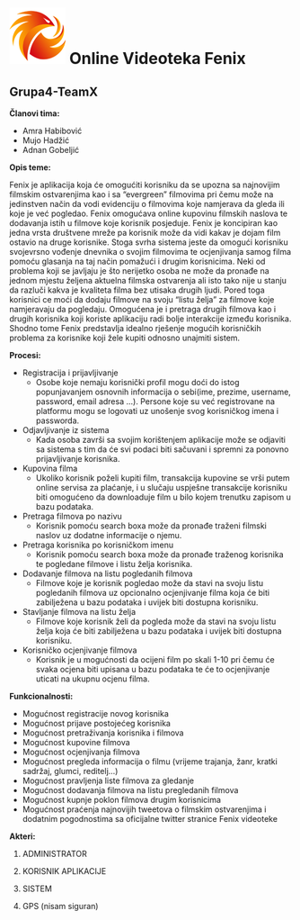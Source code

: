 ﻿# ![alt text](https://github.com/ooad-2017-2018/Grupa4-X/blob/master/Resursi/novi_logo_100x100.png) Online Videoteka Fenix

## Grupa4-TeamX
**Članovi tima:**
* Amra Habibović
* Mujo Hadžić
* Adnan Gobeljić

**Opis teme:**

Fenix je aplikacija koja će omogućiti korisniku da se upozna sa najnovijim filmskim ostvarenjima kao i sa “evergreen” filmovima pri čemu može na jedinstven način da vodi evidenciju o filmovima koje namjerava da gleda ili koje je već pogledao. Fenix omogućava online kupovinu filmskih naslova te dodavanja istih u filmove koje korisnik posjeduje. Fenix je koncipiran kao jedna vrsta društvene mreže pa korisnik može da vidi kakav je dojam film ostavio na druge korisnike. Stoga svrha sistema jeste da omogući korisniku svojevrsno vođenje dnevnika o svojim filmovima te ocjenjivanja samog filma pomoću glasanja na taj način pomažući i drugim korisnicima. Neki od problema koji se javljaju je što nerijetko osoba ne može da pronađe na jednom mjestu željena aktuelna filmska ostvarenja ali isto tako nije u stanju da razluči kakva je kvaliteta filma bez utisaka drugih ljudi.  Pored toga korisnici ce moći da dodaju filmove na svoju “listu želja” za filmove koje namjeravaju da pogledaju. Omogućena je i pretraga drugih filmova kao i drugih korisnika koji koriste aplikaciju radi bolje interakcije između korisnika. Shodno tome Fenix predstavlja idealno rješenje mogućih korisničkih problema za korisnike koji žele kupiti odnosno unajmiti sistem.

**Procesi:**
* Registracija i prijavljivanje
  *  Osobe koje nemaju korisnički profil mogu doći do istog popunjavanjem osnovnih informacija o sebi(ime, prezime, username, password, email adresa ...). Persone koje su već registrovane na platformu mogu se logovati uz unošenje svog korisničkog imena i passworda.
* Odjavljivanje iz sistema
  *  Kada osoba završi sa svojim korištenjem aplikacije može se odjaviti sa sistema s tim da će svi podaci biti sačuvani i spremni za ponovno prijavljivanje korisnika. 
* Kupovina filma 
  *  Ukoliko korisnik poželi kupiti film, transakcija kupovine se vrši putem online servisa za plaćanje, i u slučaju uspješne transakcije korisniku biti omogućeno da downloaduje film u bilo kojem trenutku zapisom u bazu podataka.   
* Pretraga filmova po nazivu
  *  Korisnik pomoću search boxa može da pronađe traženi filmski naslov uz dodatne informacije o njemu.
* Pretraga korisnika po korisničkom imenu
  *  Korisnik pomoću search boxa može da pronađe traženog korisnika te pogledane filmove i listu želja korisnika.
* Dodavanje filmova na listu pogledanih filmova
  *  Filmove koje je korisnik pogledao može da stavi na svoju listu pogledanih filmova uz opcionalno ocjenjivanje filma  koja će biti zabilježena u bazu podataka i uvijek biti dostupna korisniku.
* Stavljanje filmova na listu želja
  *  Filmove koje korisnik želi da pogleda može da stavi na svoju listu želja koja će biti zabilježena u bazu podataka i uvijek biti dostupna korisniku.
* Korisničko ocjenjivanje filmova
  *  Korisnik je u mogućnosti da ocijeni film po skali 1-10 pri čemu će svaka ocjena biti upisana u bazu podataka te će to ocjenjivanje uticati na ukupnu ocjenu filma. 

**Funkcionalnosti:**
* Mogućnost registracije novog korisnika
* Mogućnost prijave postojećeg korisnika
* Mogućnost pretraživanja korisnika i filmova
* Mogućnost kupovine filmova
* Mogućnost ocjenjivanja filmova
* Mogućnost pregleda informacija o filmu (vrijeme trajanja, žanr, kratki sadržaj, glumci, reditelj...)
* Mogućnost pravljenja liste filmova za gledanje
* Mogućnost dodavanja filmova na listu pregledanih filmova
* Mogućnost kupnje poklon filmova drugim korisnicima
* Mogućnost praćenja najnovijih tweetova o filmskim ostvarenjima i dodatnim pogodnostima sa oficijalne twitter stranice Fenix videoteke

****Akteri:****

1. ADMINISTRATOR

2. KORISNIK APLIKACIJE

3. SISTEM

4. GPS (nisam siguran)

 

